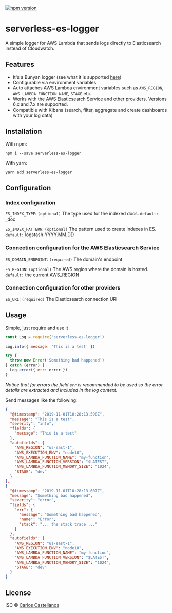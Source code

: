 [![npm version](https://badge.fury.io/js/serverless-es-logger.svg)](https://badge.fury.io/js/serverless-es-logger)

# serverless-es-logger

A simple logger for AWS Lambda that sends logs directly to Elasticsearch instead of Cloudwatch.

## Features

- It's a Bunyan logger (see what it is supported [here](https://github.com/trentm/node-bunyan))
- Configurable via environment variables
- Auto attaches AWS Lambda environment variables such as `AWS_REGION`, `AWS_LAMBDA_FUNCTION_NAME`, `STAGE` etc.
- Works with the AWS Elasticsearch Service and other providers. Versions 6.x and 7.x are supported.
- Compatible with Kibana (search, filter, aggregate and create dashboards with your log data)

## Installation

With npm:

```
npm i --save serverless-es-logger
```

With yarn:

```
yarn add serverless-es-logger
```

## Configuration

### Index configuration

`ES_INDEX_TYPE`: `(optional)` The type used for the indexed docs. `default:` _doc

`ES_INDEX_PATTERN`: `(optional)` The pattern used to create indexes in ES. `default:` logstash-YYYY.MM.DD

### Connection configuration for the AWS Elasticsearch Service

`ES_DOMAIN_ENDPOINT`: `(required)` The domain's endpoint

`ES_REGION`: `(optional)` The AWS region where the domain is hosted. `default:` the current AWS_REGION

### Connection configuration for other providers

`ES_URI`: `(required)` The Elasticsearch connection URI

## Usage

Simple, just require and use it

```javascript
const Log = require('serverless-es-logger')

Log.info({ message: 'This is a test' })

try {
  throw new Error('Something bad happened')
} catch (error) {
  Log.error({ err: error })
}
```

*Notice that for errors the field `err` is recommended to be used so the error details are extracted and included in the log context.*

Send messages like the following:

```json
{
  "@timestamp": "2019-11-01T10:28:13.598Z",
  "message": "This is a test",
  "severity": "info",
  "fields": {
    "message": "This is a test"
  },
  "autofields": {
    "AWS_REGION": "us-east-1",
    "AWS_EXECUTION_ENV": "node10",
    "AWS_LAMBDA_FUNCTION_NAME": "my-function",
    "AWS_LAMBDA_FUNCTION_VERSION": "$LATEST",
    "AWS_LAMBDA_FUNCTION_MEMORY_SIZE": "1024",
    "STAGE": "dev"
  }
},
{
  "@timestamp": "2019-11-01T10:28:13.607Z",
  "message": "Something bad happened",
  "severity": "error",
  "fields": {
    "err": {
      "message": "Something bad happened",
      "name": "Error",
      "stack": "... the stack trace ..."
    }
  },
  "autofields": {
    "AWS_REGION": "us-east-1",
    "AWS_EXECUTION_ENV": "node10",
    "AWS_LAMBDA_FUNCTION_NAME": "my-function",
    "AWS_LAMBDA_FUNCTION_VERSION": "$LATEST",
    "AWS_LAMBDA_FUNCTION_MEMORY_SIZE": "1024",
    "STAGE": "dev"
  }
}
```

## <a name="license"></a>License

ISC © [Carlos Castellanos](https://github.com/ccverak)
